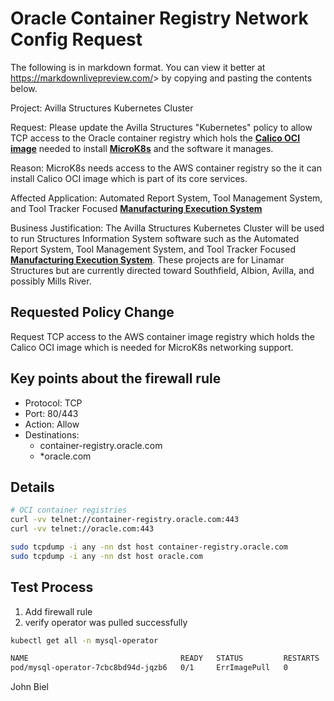 # Oracle Container Registry Network Config Request

The following is in markdown format. You can view it better at <https://markdownlivepreview.com/>> by copying and pasting the contents below.

Project: Avilla Structures Kubernetes Cluster

Request: Please update the Avilla Structures "Kubernetes" policy to allow TCP access to the Oracle container registry which hols the **[Calico OCI image](https://docs.oracle.com/en-us/iaas/Content/ContEng/Tasks/contengsettingupcalico.htm)** needed to install **[MicroK8s](https://microk8s.io/docs/install-offline)** and the software it manages.

Reason: MicroK8s needs access to the AWS container registry so the it can install Calico OCI image which is part of its core services.

Affected Application: Automated Report System, Tool Management System, and Tool Tracker Focused **[Manufacturing Execution System](https://www.ibm.com/think/topics/mes-system)**

Business Justification: The Avilla Structures Kubernetes Cluster will be used to run Structures Information System software such as the Automated Report System, Tool Management System, and Tool Tracker Focused **[Manufacturing Execution System](https://www.ibm.com/think/topics/mes-system)**. These projects are for Linamar Structures but are currently directed toward Southfield, Albion, Avilla, and possibly Mills River.

## Requested Policy Change

Request TCP access to the AWS container image registry which holds the Calico OCI image which is needed for MicroK8s networking support.

## Key points about the firewall rule

- Protocol: TCP
- Port: 80/443
- Action: Allow
- Destinations:
  - container-registry.oracle.com
  - *oracle.com

## Details

```bash
# OCI container registries
curl -vv telnet://container-registry.oracle.com:443
curl -vv telnet://oracle.com:443

sudo tcpdump -i any -nn dst host container-registry.oracle.com
sudo tcpdump -i any -nn dst host oracle.com
```

## Test Process

1. Add firewall rule
2. verify operator was pulled successfully

```bash
kubectl get all -n mysql-operator

NAME                                  READY   STATUS         RESTARTS   AGE
pod/mysql-operator-7cbc8bd94d-jqzb6   0/1     ErrImagePull   0          45s
```

John Biel
